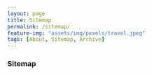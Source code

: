 ```yaml
---
layout: page
title: Sitemap
permalink: /sitemap/
feature-img: "assets/img/pexels/travel.jpeg"
tags: [About, Sitemap, Archive]
---
```


### Sitemap
